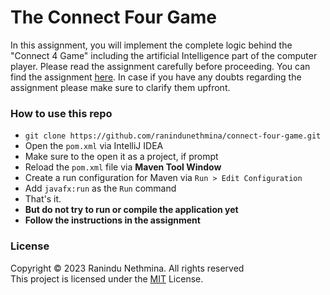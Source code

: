 # The Connect Four Game
In this assignment, you will implement the complete logic behind the "Connect 4 Game" including the artificial Intelligence part of the computer player.
Please read the assignment carefully before proceeding. You can find the assignment [here](https://drive.google.com/file/d/1sfD00n_mQAmeyLz9kp_Kzd0V4OJhAqFM/view?usp=sharing).
In case if you have any doubts regarding the assignment please make sure to clarify them upfront.

### How to use this repo
* `git clone https://github.com/ranindunethmina/connect-four-game.git`
* Open the `pom.xml` via IntelliJ IDEA
* Make sure to the open it as a project, if prompt
* Reload the `pom.xml` file via **Maven Tool Window**
* Create a run configuration for Maven via `Run > Edit Configuration`
* Add `javafx:run` as the `Run` command
* That's it. 
* **But do not try to run or compile the application yet**
* **Follow the instructions in the assignment**


### License
Copyright © 2023 Ranindu Nethmina. All rights reserved <br>
This project is licensed under the [MIT](LICENSE.txt) License.
